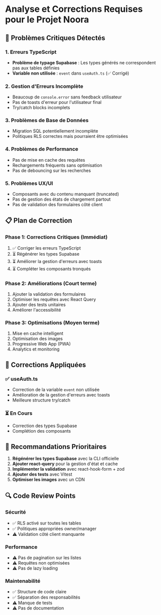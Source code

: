 # Analyse et Corrections Requises pour le Projet Noora

## 🚨 Problèmes Critiques Détectés

### 1. Erreurs TypeScript
- **Problème de typage Supabase** : Les types générés ne correspondent pas aux tables définies
- **Variable non utilisée** : `event` dans `useAuth.ts` (✅ Corrigé)

### 2. Gestion d'Erreurs Incomplète
- Beaucoup de `console.error` sans feedback utilisateur
- Pas de toasts d'erreur pour l'utilisateur final
- Try/catch blocks incomplets

### 3. Problèmes de Base de Données
- Migration SQL potentiellement incomplète
- Politiques RLS correctes mais pourraient être optimisées

### 4. Problèmes de Performance
- Pas de mise en cache des requêtes
- Rechargements fréquents sans optimisation
- Pas de debouncing sur les recherches

### 5. Problèmes UX/UI
- Composants avec du contenu manquant (truncated)
- Pas de gestion des états de chargement partout
- Pas de validation des formulaires côté client

## 📋 Plan de Correction

### Phase 1: Corrections Critiques (Immédiat)
1. ✅ Corriger les erreurs TypeScript
2. ⏳ Régénérer les types Supabase
3. ⏳ Améliorer la gestion d'erreurs avec toasts
4. ⏳ Compléter les composants tronqués

### Phase 2: Améliorations (Court terme)
1. Ajouter la validation des formulaires
2. Optimiser les requêtes avec React Query
3. Ajouter des tests unitaires
4. Améliorer l'accessibilité

### Phase 3: Optimisations (Moyen terme)
1. Mise en cache intelligent
2. Optimisation des images
3. Progressive Web App (PWA)
4. Analytics et monitoring

## 🔧 Corrections Appliquées

### ✅ useAuth.ts
- Correction de la variable `event` non utilisée
- Amélioration de la gestion d'erreurs avec toasts
- Meilleure structure try/catch

### ⏳ En Cours
- Correction des types Supabase
- Complétion des composants

## 🎯 Recommandations Prioritaires

1. **Régénérer les types Supabase** avec la CLI officielle
2. **Ajouter react-query** pour la gestion d'état et cache
3. **Implémenter la validation** avec react-hook-form + zod
4. **Ajouter des tests** avec Vitest
5. **Optimiser les images** avec un CDN

## 🔍 Code Review Points

### Sécurité
- ✅ RLS activé sur toutes les tables
- ✅ Politiques appropriées owner/manager
- ⚠️ Validation côté client manquante

### Performance
- ⚠️ Pas de pagination sur les listes
- ⚠️ Requêtes non optimisées
- ⚠️ Pas de lazy loading

### Maintenabilité
- ✅ Structure de code claire
- ✅ Séparation des responsabilités
- ⚠️ Manque de tests
- ⚠️ Pas de documentation
